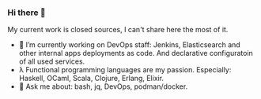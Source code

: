 ### Hi there 👋

My current work is closed sources, I can't share here the most of it.

- 🔭 I’m currently working on DevOps staff: Jenkins, Elasticsearch and other internal apps deployments as code. And declarative configuratoin of all used services.
- λ Functional programming languages are my passion. Especially: Haskell, OCaml, Scala, Clojure, Erlang, Elixir.
- 💬 Ask me about: bash, jq, DevOps, podman/docker.
